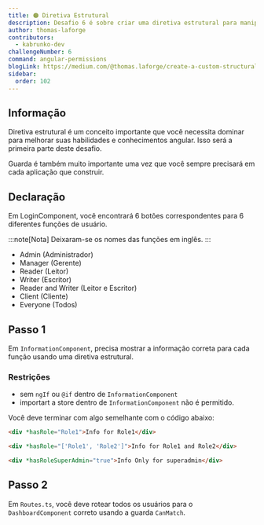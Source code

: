 ```yaml
---
title: 🟠 Diretiva Estrutural
description: Desafio 6 é sobre criar uma diretiva estrutural para manipular permissões
author: thomas-laforge
contributors:
  - kabrunko-dev
challengeNumber: 6
command: angular-permissions
blogLink: https://medium.com/@thomas.laforge/create-a-custom-structural-directive-to-manage-permissions-like-a-pro-11a1acad30ad
sidebar:
  order: 102
---
```


## Informação

Diretiva estrutural é um conceito importante que você necessita dominar para melhorar suas habilidades e conhecimentos angular. Isso será a primeira parte deste desafio.

Guarda é também muito importante uma vez que você sempre precisará em cada aplicação que construir.

## Declaração

Em LoginComponent, você encontrará 6 botões correspondentes para 6 diferentes funções de usuário.

:::note[Nota]
Deixaram-se os nomes das funções em inglês.
:::

- Admin (Administrador)
- Manager (Gerente)
- Reader (Leitor)
- Writer (Escritor)
- Reader and Writer (Leitor e Escritor)
- Client (Cliente)
- Everyone (Todos)

## Passo 1

Em `InformationComponent`, precisa mostrar a informação correta para cada função usando uma diretiva estrutural.

### Restrições

- sem `ngIf` ou `@if` dentro de `InformationComponent`
- importart a store dentro de `InformationComponent` não é permitido.

Você deve terminar com algo semelhante com o código abaixo:

```html
<div *hasRole="Role1">Info for Role1</div>
```

```html
<div *hasRole="['Role1', 'Role2']">Info for Role1 and Role2</div>
```

```html
<div *hasRoleSuperAdmin="true">Info Only for superadmin</div>
```

## Passo 2

Em `Routes.ts`, você deve rotear todos os usuários para o `DashboardComponent` correto usando a guarda `CanMatch`.
